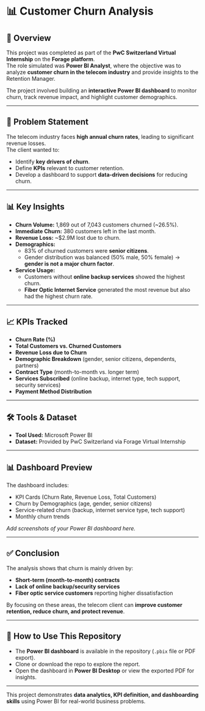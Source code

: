 # 📊 Customer Churn Analysis

## 📌 Overview
This project was completed as part of the **PwC Switzerland Virtual Internship** on the **Forage platform**.  
The role simulated was **Power BI Analyst**, where the objective was to analyze **customer churn in the telecom industry** and provide insights to the Retention Manager.  

The project involved building an **interactive Power BI dashboard** to monitor churn, track revenue impact, and highlight customer demographics.

---

## 🎯 Problem Statement
The telecom industry faces **high annual churn rates**, leading to significant revenue losses.  
The client wanted to:  
- Identify **key drivers of churn**.  
- Define **KPIs** relevant to customer retention.  
- Develop a dashboard to support **data-driven decisions** for reducing churn.

---

## 📊 Key Insights

- **Churn Volume:** 1,869 out of 7,043 customers churned (~26.5%).  
- **Immediate Churn:** 380 customers left in the last month.  
- **Revenue Loss:** ~$2.9M lost due to churn.  
- **Demographics:**  
  - 83% of churned customers were **senior citizens**.  
  - Gender distribution was balanced (50% male, 50% female) → **gender is not a major churn factor**.  
- **Service Usage:**  
  - Customers without **online backup services** showed the highest churn.  
  - **Fiber Optic Internet Service** generated the most revenue but also had the highest churn rate.

---

## 📈 KPIs Tracked

- **Churn Rate (%)**  
- **Total Customers vs. Churned Customers**  
- **Revenue Loss due to Churn**  
- **Demographic Breakdown** (gender, senior citizens, dependents, partners)  
- **Contract Type** (month-to-month vs. longer term)  
- **Services Subscribed** (online backup, internet type, tech support, security services)  
- **Payment Method Distribution**

---

## 🛠 Tools & Dataset

- **Tool Used:** Microsoft Power BI  
- **Dataset:** Provided by PwC Switzerland via Forage Virtual Internship

---

## 📊 Dashboard Preview

The dashboard includes:  
- KPI Cards (Churn Rate, Revenue Loss, Total Customers)  
- Churn by Demographics (age, gender, senior citizens)  
- Service-related churn (backup, internet service type, tech support)  
- Monthly churn trends  

*Add screenshots of your Power BI dashboard here.*

---

## ✅ Conclusion

The analysis shows that churn is mainly driven by:  
- **Short-term (month-to-month) contracts**  
- **Lack of online backup/security services**  
- **Fiber optic service customers** reporting higher dissatisfaction  

By focusing on these areas, the telecom client can **improve customer retention, reduce churn, and protect revenue**.

---

## 📂 How to Use This Repository

- The **Power BI dashboard** is available in the repository (`.pbix` file or PDF export).  
- Clone or download the repo to explore the report.  
- Open the dashboard in **Power BI Desktop** or view the exported PDF for insights.  

---

This project demonstrates **data analytics, KPI definition, and dashboarding skills** using Power BI for real-world business problems.
